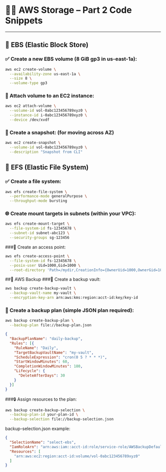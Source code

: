 # 🧑‍💻 AWS Storage – Part 2 Code Snippets

---

## 🔹 EBS (Elastic Block Store)

### ✅ Create a new EBS volume (8 GiB gp3 in us-east-1a):
```bash
aws ec2 create-volume \
  --availability-zone us-east-1a \
  --size 8 \
  --volume-type gp3
```
### 🔗 Attach volume to an EC2 instance:
```bash
aws ec2 attach-volume \
  --volume-id vol-0abc123456789xyz0 \
  --instance-id i-0abc123456789xyz0 \
  --device /dev/xvdf
  ```
### 📸 Create a snapshot: (for moving across AZ)
```bash
aws ec2 create-snapshot \
  --volume-id vol-0abc123456789xyz0 \
  --description "Snapshot from CLI"
  ```
## 🔹 EFS (Elastic File System)
### ✅ Create a file system:
```bash
aws efs create-file-system \
  --performance-mode generalPurpose \
  --throughput-mode bursting
  ```
### 🌐 Create mount targets in subnets (within your VPC):
```bash
aws efs create-mount-target \
  --file-system-id fs-12345678 \
  --subnet-id subnet-abc123 \
  --security-groups sg-123456
```

###📎 Create an access point:
```bash
aws efs create-access-point \
  --file-system-id fs-12345678 \
  --posix-user Uid=1000,Gid=1000 \
  --root-directory 'Path=/mydir,CreationInfo={OwnerUid=1000,OwnerGid=1000,Permissions=755}'
```
##🔹 AWS Backup
###📂 Create a backup vault:
```bash
aws backup create-backup-vault \
  --backup-vault-name my-vault \
  --encryption-key-arn arn:aws:kms:region:acct-id:key/key-id
```
### 📝 Create a backup plan (simple JSON plan required):
```bash
aws backup create-backup-plan \
  --backup-plan file://backup-plan.json
```
```json
{
  "BackupPlanName": "daily-backup",
  "Rules": [{
    "RuleName": "Daily",
    "TargetBackupVaultName": "my-vault",
    "ScheduleExpression": "cron(0 5 ? * * *)",
    "StartWindowMinutes": 60,
    "CompletionWindowMinutes": 180,
    "Lifecycle": {
      "DeleteAfterDays": 30
    }
  }]
}
```
###🔒 Assign resources to the plan:
```bash
aws backup create-backup-selection \
  --backup-plan-id your-plan-id \
  --backup-selection file://backup-selection.json
```
backup-selection.json example:
```json
{
  "SelectionName": "select-ebs",
  "IamRoleArn": "arn:aws:iam::acct-id:role/service-role/AWSBackupDefaultServiceRole",
  "Resources": [
    "arn:aws:ec2:region:acct-id:volume/vol-0abc123456789xyz0"
  ]
}
```
